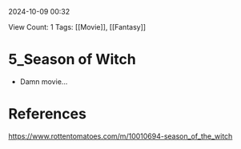 2024-10-09 00:32

View Count: 1
Tags: [[Movie]], [[Fantasy]]

# 5_Season of Witch

- Damn movie...
# References
https://www.rottentomatoes.com/m/10010694-season_of_the_witch